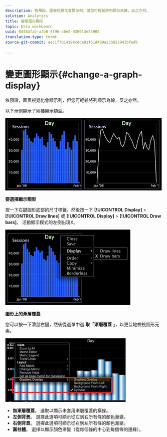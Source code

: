 ```yaml
---
description: 依預設，圖表視覺化會顯示列，但您可輕鬆將列顯示為線，反之亦然。
solution: Analytics
title: 變更圖形顯示
topic: Data workbench
uuid: 8448afab-a2b0-4f96-a0e5-920013e83905
translation-type: tm+mt
source-git-commit: aec1f7b14198cdde91f61d490a235022943bfedb

---
```



# 變更圖形顯示{#change-a-graph-display}

依預設，圖表視覺化會顯示列，但您可輕鬆將列顯示為線，反之亦然。

以下示例顯示了兩種顯示類型。

![](assets/vis_Line_LinesAndBars.png)

**要選擇顯示類型**

按一下右鍵圖形底部的尺寸標籤，然後按一下 **[!UICONTROL Display]** > **[!UICONTROL Draw lines]** 或 **[!UICONTROL Display]** > **[!UICONTROL Draw bars]**。 活動顯示模式的左側出現X。

![](assets/mnu_Graph_Draw.png)

**圖形上的漸層覆蓋**

您可以按一下滑鼠右鍵，然後從選單中選 **取「漸層覆蓋** 」，以更佳地檢視圖形元素。

![](assets/6_51_gradient_graph.png)

* **無漸層覆蓋**。 選取以顯示未套用漸層覆蓋的橫條。
* **左側背景**。 選擇此選項可顯示從左到右所有條的顏色漸變。
* **右側背景**。 選擇此選項可顯示從右到左所有條的顏色漸變。
* **圓柱體**。 選擇以顯示顏色漸變（從每個條的中心到每個條的邊緣）。

